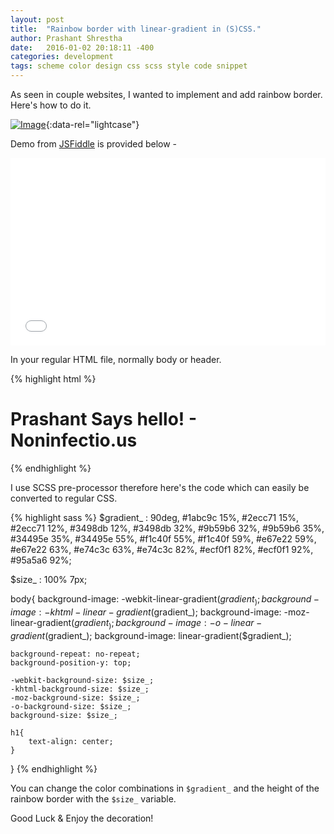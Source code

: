 ```yaml
---
layout: post
title:  "Rainbow border with linear-gradient in (S)CSS."
author: Prashant Shrestha
date:   2016-01-02 20:18:11 -400
categories: development
tags: scheme color design css scss style code snippet
---
```


As seen in couple websites, I wanted to implement and add rainbow border. Here's how to do it.

[![Image](https://i.imgur.com/xU8cjQ3.png)](https://i.imgur.com/xU8cjQ3.png "Demo"){:data-rel="lightcase"}

Demo from [JSFiddle](https://jsfiddle.net/intern0t/fp85voue/4/) is provided below -

<iframe width="100%" height="300" src="//jsfiddle.net/intern0t/fp85voue/4/embedded/html,css,result/" allowfullscreen="allowfullscreen" frameborder="0"></iframe>


In your regular HTML file, normally body or header.

{% highlight html %}
<body>
  <h1>Prashant Says hello! - Noninfectio.us</h1>
</body>
{% endhighlight %}

I use SCSS pre-processor therefore here's the code which can easily be converted to regular CSS.

{% highlight sass %}
$gradient_ : 90deg, #1abc9c 15%, #2ecc71 15%, #2ecc71 12%, #3498db 12%, #3498db 32%, #9b59b6 32%, #9b59b6 35%, #34495e 35%, #34495e 55%, #f1c40f 55%, #f1c40f 59%, #e67e22 59%, #e67e22 63%, #e74c3c 63%, #e74c3c 82%, #ecf0f1 82%, #ecf0f1 92%, #95a5a6 92%;

$size_  : 100% 7px;

body{
    background-image: -webkit-linear-gradient($gradient_);
    background-image: -khtml-linear-gradient($gradient_);
    background-image: -moz-linear-gradient($gradient_);
    background-image: -o-linear-gradient($gradient_);
    background-image: linear-gradient($gradient_);
    
    background-repeat: no-repeat;
    background-position-y: top;

    -webkit-background-size: $size_;
    -khtml-background-size: $size_;
    -moz-background-size: $size_;
    -o-background-size: $size_;
    background-size: $size_;
    
    h1{
        text-align: center;
    }
}
{% endhighlight %}

You can change the color combinations in `$gradient_` and the height of the rainbow border with the `$size_` variable.

Good Luck & Enjoy the decoration!
